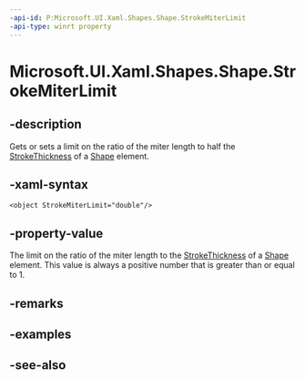 ```yaml
---
-api-id: P:Microsoft.UI.Xaml.Shapes.Shape.StrokeMiterLimit
-api-type: winrt property
---
```


<!-- Property syntax
public double StrokeMiterLimit { get;  set; }
-->

# Microsoft.UI.Xaml.Shapes.Shape.StrokeMiterLimit

## -description
Gets or sets a limit on the ratio of the miter length to half the [StrokeThickness](shape_strokethickness.md) of a [Shape](shape.md) element.

## -xaml-syntax
```xaml
<object StrokeMiterLimit="double"/>
```


## -property-value
The limit on the ratio of the miter length to the [StrokeThickness](shape_strokethickness.md) of a [Shape](shape.md) element. This value is always a positive number that is greater than or equal to 1.

## -remarks

## -examples

## -see-also

